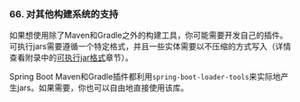 ### 66. 对其他构建系统的支持

如果想使用除了Maven和Gradle之外的构建工具，你可能需要开发自己的插件。可执行jars需要遵循一个特定格式，并且一些实体需要以不压缩的方式写入（详情查看附录中的[可执行jar格式](http://docs.spring.io/spring-boot/docs/current-SNAPSHOT/reference/htmlsingle/#executable-jar)章节）。

Spring Boot Maven和Gradle插件都利用`spring-boot-loader-tools`来实际地产生jars。如果需要，你也可以自由地直接使用该库。
